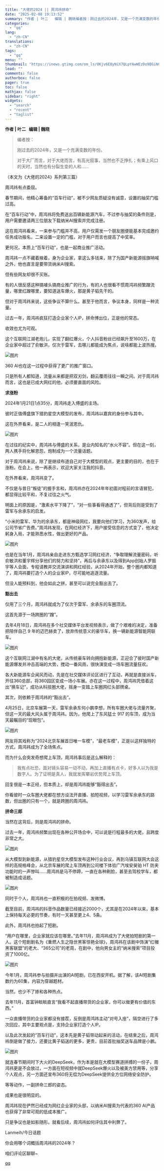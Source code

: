 ```yaml
---
title: "大佬的2024 || 周鸿祎拼命"
date: "2025-02-08 19:13:52"
summary: "作者 | 叶二   编辑 | 魏晓编者按：刚过去的2024年，又是一个充满变数的年份。对于大厂而言，..."
categories:
  - "qq"
lang:
  - "zh-CN"
translations:
  - "zh-CN"
tags:
  - "qq"
menu: ""
thumbnail: "https://inews.gtimg.com/om_ls/OKjv6E8yNiX7QLpYAwWEzDo9BGiNClnyOhWaEADBkMdVsAA_640360/0"
lead: ""
comments: false
authorbox: false
pager: true
toc: false
mathjax: false
sidebar: "right"
widgets:
  - "search"
  - "recent"
  - "taglist"
---
```


**作者 | 叶二   编辑 | 魏晓**

  


> 编者按：
> 
>   
> 
> 
> 刚过去的2024年，又是一个充满变数的年份。
> 
>   
> 
> 
> 对于大厂而言，对于大佬而言，有高光叙事，当然也不乏挣扎；有乘上风口的天时，当然也有分裂生变的人和......

  


（本文为《大佬的2024》系列第三篇）

  


周鸿祎有点委屈。

  


春节期间，他精心筹备的“百车行动”，被不少网友质疑没有诚意，设置的抽奖门槛过高。

  


在“百车行动”中，周鸿祎将免费送出百辆新能源汽车，不过参与抽奖的条件则是，用户需要邀请两三位朋友下载纳米AI搜索并完成注册。

  


这在周鸿祎看来，一来参与门槛并不高，用户仅需发一个朋友圈便能基本完成邀约任务成功报名，二来设置一定的门槛，对于用户而言也提高了中奖率。

  


更何况，本质上“百车行动”，也是一起商业推广活动。

  


周鸿祎一点不藏着掖着，身为企业家，拿这么多钱来，除了为国产新能源摇旗呐喊之外，他也直言是要带货纳米AI搜索。

  


但有些网友却很不买账。

  


有的人很反感这种搞噱头搞商业推广的行为，有的人也很看不惯周鸿祎频繁蹭流量，哪里红蹭哪里，要知道送车爆火，那是黄子韬先干的。

  


但对于周鸿祎来说，这些争议不算什么。甚至于他而言，争议本身，同样是一种流量。

  


过去一年，周鸿祎疯狂打造企业家个人IP，拼命博出位，正是他的常态。

  


收效也尤为可观。

  


这个互联网江湖老炮儿，实现了翻红爆火，个人抖音粉丝已经飙升至1600万，在企业家中超过了俞敏洪，仅次于雷军，去哪儿都能成为焦点，说啥都能上波热搜。

  


![图片](https://inews.gtimg.com/om_bt/Oj4QlCKwN_dXSWRINspPah167a_Szx19wI976W2RaJcXAAA/641)

  


360 AI也在这一过程中获得了更广的推广窗口。

  


只是所有人都知道，流量从来都是把双刃剑，翻云覆雨往往一瞬之间。对于周鸿祎而言，这也是已成大网红的他，必须要直面的风险。

  


  


**求涨粉**

  


  


2024年1月21日1点35分，周鸿祎走入傅盛的主场。

  


彼时正值傅盛旗下猎豹星空大模型的发布，周鸿祎以嘉宾的身份参与其中。

  


这在外界看来，是二人的相逢一笑泯恩仇。

  


![图片](https://inews.gtimg.com/om_bt/O9MZiTgcUYXE802OE0VN37JqhogQkcdxK7930LMnw3smkAA/641)

  


在过往的纪实中，周鸿祎与傅盛的关系，是业内知名的“水火不容”。但在这一刻，两人携手将化解恩怨，炮制成为一个流量话题。

  


对于周鸿祎来说，除了是继续布道自己对于大模型的观点，更主要的目的，也在于涨粉。在会上，他一再表示，欢迎大家关注我的抖音。

  


在外界看来，周鸿祎变了。

  


不仅是与昔日“叛徒”的握手言和，周鸿祎亦在2024年年初面对程前的言语冒犯，都显得比较平和，不复过往之火气。

  


明面上的原因是，“激素水平下降了”，“对一些事看得通透了”，但背后则是受到了雷军与余承东的启发。

  


“小米的雷军、华为的余承东，都是神级网红，我要向他们学习，为360发声，给公司节省广告费。”周鸿祎发现，在网红经济下，用户接受信息的方式变了，他决定躬身入局，才能熟悉水性，做出更好的产品。

  


![图片](https://inews.gtimg.com/om_bt/O0cTBQ7sSDsbWcNlujj6oKE-_6tSkNITCQmAx69HZa0C4AA/641)

  


也是在当年1月，周鸿祎亲自走进东方甄选学习网红经济，“争取理解流量密码，听俞敏洪和董宇辉分享他们的努力和坚持”，再后与余承东以及得到App创始人罗振宇等人会面，专程请教并交流演讲和网红经验，从2024年开始，整个圈内都知道了，周鸿祎要打造个人的企业家IP，尽可能地追逐流量。

  


但没人能预料到，他会如此之拼，甚至可以说完全豁出去了。

  


  


**豁出去**

  


  


仅用了三个月，周鸿祎就成为了仅次于雷军、余承东的车圈顶流。

  


这首先源于一场跨圈的“蹭”。

  


去年4月18日，周鸿祎在多个社交媒体平台发视频表示，做了个艰难的决定，准备把陪伴自己 9 年的迈巴赫卖了，放弃传统意义的豪华车，换一辆新能源智能网联车。

  


![图片](https://inews.gtimg.com/om_bt/OMGJlsGXqharqnOvDouucRfEIfFgtdiiAxJ42FWReD3esAA/641)

  


这个互联网江湖中有名的大佬，从传统豪车转向拥抱新能源，正迎合了彼时国产新能源爆发并冲击高端的大势，搅动一番风雨，很快演变成一场车圈流量狂欢。

  


各大新能源车企闻风而动，先是在社交媒体评论区进行了互动，再就是直接派车，开往360总部，将360园区变成一场小车展。亦在这一过程中，周鸿祎凭借着这出“换车记”，成功从科技圈大佬，摇身一变踏上车圈网红头部牌桌。

  


其次，则依赖于周鸿祎的“豁出去”。

  


4月25日，北京车展第一天，雷军余承东何小鹏李想，所有车圈大佬与流量齐聚，但这一天的最大风头属于周鸿祎。因为，他爬上了东风猛士 917 的车顶，成为当天最瞩目的“现眼包”。

  


![图片](https://inews.gtimg.com/om_bt/OMVXle3_MDjQp7z1MlaZVdNVcy3I0yIOYeus1F4nNjHZkAA/1000)

  


网友将其戏称为“2024北京车展首日唯一车模”，“最老车模”，正是以这样独特的方式，周鸿祎成为了全场焦点。

  


而为什么会突发奇想爬上车顶，周鸿祎事后是这么解释的：

  


> 我有点社恐，面对镜头容易一动不动，再加上直播有点卡，好多人以为我是数字人。为了证明是真人，我就发挥攀岩优势爬上车顶。

  


回复很是一本正经，但本质上，却是周鸿祎能够“豁得出去”。

  


你看彼时一众车圈大佬都在想方设法开直播、拍短视频，以学习雷军余承东的路数，但出圈的只有一个，就是跨圈的周鸿祎。

  


  


**拼命三郎**

  


  


当然在这背后，则是周鸿祎的拼命。

  


过去一年，周鸿祎频繁出现在各种公开场合中，可以说是行程最多的大佬，且跨度非常之大。

  


![图片](https://inews.gtimg.com/om_bt/OYYSGvidjh2XYcUhaRezpPkx7DcWqLuW95KRH0nDwjfBUAA/641)

  


从大模型到新能源，从猎豹星空大模型发布这种行业会议，再到乌镇互联网大会这样的高规格峰会，从北京车展的爬上车顶再到公司楼下体验广汽埃安昊铂 HT 防夹功能时的一声惨叫......周鸿祎是马不停蹄，一直在各种刷脸，甚至去驾校学车，都被制造成话题。

  


![图片](https://inews.gtimg.com/om_bt/OPNH08rCpHpuS9hvaF5IsYhnmZF6DobpgORO4NprOXyf8AA/641)

  


同时于个人，周鸿祎也一直积极的在拍视频、发微博。

  


截至目前，周鸿祎的抖音作品数量已经接近2000个，尤其是在2024年以来，基本上保持每天必更的节奏，有时一天甚至更上4、5条。

  


此外，周鸿祎也拍起了短剧。

  


“用户在哪里，企业家就应该在哪里。”去年11月，周鸿祎成为了大佬拍短剧的第一人。这个短剧剧名为《重燃人生之隐世黑客惊艳全球》，周鸿祎在该剧中饰演“红帽黑客联盟”的老大、“365公司”的老周，在剧中，他向男女主的“纳米搜索”项目投资了1000亿。

  


![图片](https://inews.gtimg.com/om_bt/OjYqgcBahd2fgzlSywn5jP6ckTMJDJ_eAeK_aQD2vLFz8AA/641)

  


今年1月，周鸿祎参与拍摄并出演的AI短剧，已在西安开机。据了解，该AI短剧集数约为60集，内容为穿越题材。

  


当然，也少不了掺和各种热点。

  


去年11月，首富钟睒睒直言“我看不起直播带货的企业家，你可以做更有价值的东西。”

  


一众直播带货的企业家都没有接茬，反倒是周鸿祎主动“对号入座”，隔空进行了多次回应，其中主要观点是，支持企业家打造个人IP。

  


以及此次发起的“百车行动”，这本先是黄子韬带动起来的活动，在结束之后，周鸿祎倒是做了接力，还要比黄子韬送的更多，更贵，目前首批抽奖送车品牌是小鹏。

  


![图片](https://inews.gtimg.com/om_bt/OasvQULihPhY5blD7miFtnblg6ylbFMcxBQUibuERXGTQAA/641)

  


就连春节期间时下大火的DeepSeek，作为本是就在大模型赛道拼搏的一份子，周鸿祎更是不会放过，一方面在短视频中就DeepSeek爆火以及被美方禁用等，分享个人观点，另一方面还宣布360将无偿为DeepSeek提供全方位网络安全防护。

  


等等动作，一副拼命三郎的姿态。

  


成果也是很明显的。

  


周鸿祎现在俨然已经成为网红企业家的头部，以纳米AI搜索为代表的360 AI产品也获得了非常可观的低成本推广。

  


只是争议也是如影随形。就看后续，周鸿祎如何评估其中利弊了。

  


Lanmeih/今日话题

你会用哪个词概括周鸿祎的2024年？

咱们评论区聊聊~

[qq](https://new.qq.com/rain/a/20250208A07LML00)
